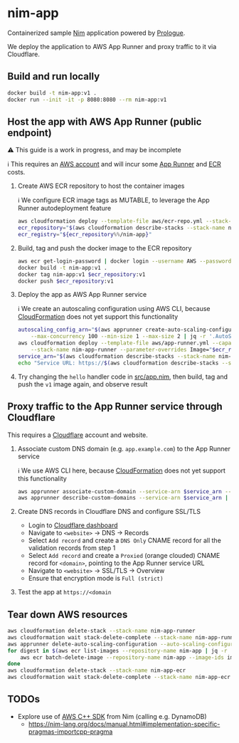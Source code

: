 # nim-app

Containerized sample [Nim](https://nim-lang.org/) application powered by [Prologue](https://github.com/planety/prologue).

We deploy the application to AWS App Runner and proxy traffic to it via Cloudflare.

## Build and run locally

```sh
docker build -t nim-app:v1 .
docker run --init -it -p 8080:8080 --rm nim-app:v1
```

## Host the app with AWS App Runner (public endpoint)

:warning: This guide is a work in progress, and may be incomplete

:information_source: This requires an [AWS account](https://aws.amazon.com/premiumsupport/knowledge-center/create-and-activate-aws-account/) and will incur some [App Runner](https://aws.amazon.com/apprunner/pricing/) and [ECR](https://aws.amazon.com/ecr/pricing/) costs.

1. Create AWS ECR repository to host the container images

    :information_source: We configure ECR image tags as MUTABLE, to leverage the App Runner autodeployment feature

    ```sh
    aws cloudformation deploy --template-file aws/ecr-repo.yml --stack-name nim-app-ecr --parameter-overrides Name=nim-app
    ecr_repository="$(aws cloudformation describe-stacks --stack-name nim-app-ecr | jq -r '.Stacks[0].Outputs[] | select(.OutputKey == "Uri") | .OutputValue')"
    ecr_registry="${ecr_repository%%/nim-app}"
    ```

2. Build, tag and push the docker image to the ECR repository

    ```sh
    aws ecr get-login-password | docker login --username AWS --password-stdin $ecr_registry
    docker build -t nim-app:v1 .
    docker tag nim-app:v1 $ecr_repository:v1
    docker push $ecr_repository:v1
    ```

3. Deploy the app as AWS App Runner service

    :information_source: We create an autoscaling configuration using AWS CLI, because [CloudFormation](https://docs.aws.amazon.com/AWSCloudFormation/latest/UserGuide/AWS_AppRunner.html) does not yet support this functionality

    ```sh
    autoscaling_config_arn="$(aws apprunner create-auto-scaling-configuration --auto-scaling-configuration-name nim-app \
        --max-concurrency 100 --min-size 1 --max-size 2 | jq -r '.AutoScalingConfiguration.AutoScalingConfigurationArn')"
    aws cloudformation deploy --template-file aws/app-runner.yml --capabilities CAPABILITY_NAMED_IAM \
        --stack-name nim-app-runner --parameter-overrides Image="$ecr_repository:v1" AutoScalingConfigArn=$autoscaling_config_arn
    service_arn="$(aws cloudformation describe-stacks --stack-name nim-app-runner | jq -r '.Stacks[0].Outputs[] | select(.OutputKey == "Arn") | .OutputValue')"
    echo "Service URL: https://$(aws cloudformation describe-stacks --stack-name nim-app-runner | jq -r '.Stacks[0].Outputs[] | select(.OutputKey == "Url") | .OutputValue')"
    ```

4. Try changing the `hello` handler code in [src/app.nim](src/app.nim), then build, tag and push the `v1` image again, and observe result

## Proxy traffic to the App Runner service through Cloudflare

This requires a [Cloudflare](https://dash.cloudflare.com/sign-up) account and website.

1. Associate custom DNS domain (e.g. `app.example.com`) to the App Runner service

    :information_source: We use AWS CLI here, because [CloudFormation](https://docs.aws.amazon.com/AWSCloudFormation/latest/UserGuide/AWS_AppRunner.html) does not yet support this functionality

    ```sh
    aws apprunner associate-custom-domain --service-arn $service_arn --domain-name <domain> --no-enable-www-subdomain
    aws apprunner describe-custom-domains --service-arn $service_arn | jq -r '.CustomDomains[0].CertificateValidationRecords[]'
    ```

2. Create DNS records in Cloudflare DNS and configure SSL/TLS
    - Login to [Cloudflare dashboard](https://dash.cloudflare.com)
    - Navigate to `<website>` → DNS → Records
    - Select `Add record` and create a `DNS Only` CNAME record for all the validation records from step 1
    - Select `Add record` and create a `Proxied` (orange clouded) CNAME record for `<domain>`, pointing to the App Runner service URL
    - Navigate to `<website>` → SSL/TLS → Overview
    - Ensure that encryption mode is `Full (strict)`
 
3. Test the app at `https://<domain`

## Tear down AWS resources

```sh
aws cloudformation delete-stack --stack-name nim-app-runner
aws cloudformation wait stack-delete-complete --stack-name nim-app-runner
aws apprunner delete-auto-scaling-configuration --auto-scaling-configuration-arn $autoscaling_config_arn
for digest in $(aws ecr list-images --repository-name nim-app | jq -r '.imageIds[].imageDigest'); do
    aws ecr batch-delete-image --repository-name nim-app --image-ids imageDigest=$digest
done
aws cloudformation delete-stack --stack-name nim-app-ecr
aws cloudformation wait stack-delete-complete --stack-name nim-app-ecr
```

## TODOs

- Explore use of [AWS C++ SDK](https://aws.amazon.com/sdk-for-cpp/) from Nim (calling e.g. DynamoDB)
  - <https://nim-lang.org/docs/manual.html#implementation-specific-pragmas-importcpp-pragma>
